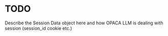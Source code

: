# TODO

Describe the Session Data object here and how OPACA LLM is dealing with session (session_id cookie etc.)